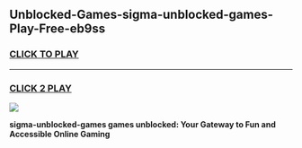 
## Unblocked-Games-sigma-unblocked-games-Play-Free-eb9ss
<h3>
<a href="https://premium76.site?title=sigma-unblocked-games&ref=18A">CLICK TO PLAY</a></h3>
<hr>

<h3>
<a href="https://premium76.site?title=sigma-unblocked-games&ref=18A">CLICK 2 PLAY</a>
  
</h3>

<a href="https://premium76.site?title=sigma-unblocked-games&ref=18A"><img src="https://clearcache.store/games.png"></a>


**sigma-unblocked-games games unblocked: Your Gateway to Fun and Accessible Online Gaming**
